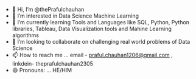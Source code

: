 - 👋 Hi, I’m @thePrafulchauhan
- 👀 I’m interested in Data Science Machine Learning
- 🌱 I’m currently learning Tools and Languages like SQL, Python, Python libraries, Tableau, Data Visualization tools and Mahine Learning algorithms
- 💞️ I’m looking to collaborate on challenging real world problems of Data Science
- 📫 How to reach me ... email - praful.chauhan1206@gmail.com , linkdein- theprafulchauhan2305
- 😄 Pronouns: ... HE/HIM

<!---
thePrafulchauhan/thePrafulchauhan is a ✨ special ✨ repository because its `README.md` (this file) appears on your GitHub profile.
You can click the Preview link to take a look at your changes.
--->
